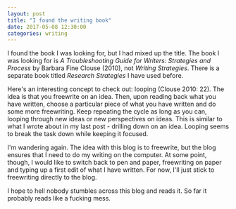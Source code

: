 ```yaml
---
layout: post
title: "I found the writing book"
date: 2017-05-08 12:30:00
categories: writing
---
```


I found the book I was looking for, but I had mixed up the title. The book I was looking for is *A Troubleshooting Guide for Writers: Strategies and Process* by Barbara Fine Clouse (2010), not *Writing Strategies*. There is a separate book titled *Research Strategies* I have used before.

Here's an interesting concept to check out: looping (Clouse 2010: 22). The idea is that you freewrite on an idea. Then, upon reading back what you have written, choose a particular piece of what you have written and do some more freewriting. Keep repeating the cycle as long as you can, looping through new ideas or new perspectives on ideas. This is similar to what I wrote about in my last post - drilling down on an idea. Looping seems to break the task down while keeping it focused.

I'm wandering again. The idea with this blog is to freewrite, but the blog ensures that I need to do my writing on the computer. At some point, though, I would like to switch back to pen and paper, freewriting on paper and typing up a first edit of what I have written. For now, I'll just stick to freewriting directly to the blog.

I hope to hell nobody stumbles across this blog and reads it. So far it probably reads like a fucking mess.
